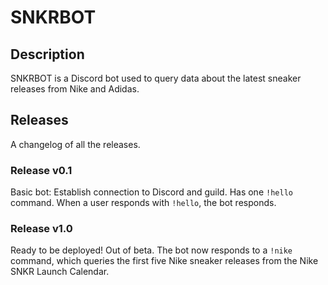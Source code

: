 # SNKRBOT 

## Description 
SNKRBOT is a Discord bot used to query data about the latest sneaker releases from Nike and Adidas. 

## Releases 
A changelog of all the releases. 

### Release v0.1 
Basic bot: Establish connection to Discord and guild. Has one `!hello` command. When a user responds with `!hello`, the bot responds. 

### Release v1.0 
Ready to be deployed! Out of beta. The bot now responds to a `!nike` command, which queries the first five Nike sneaker releases from the Nike SNKR Launch Calendar.